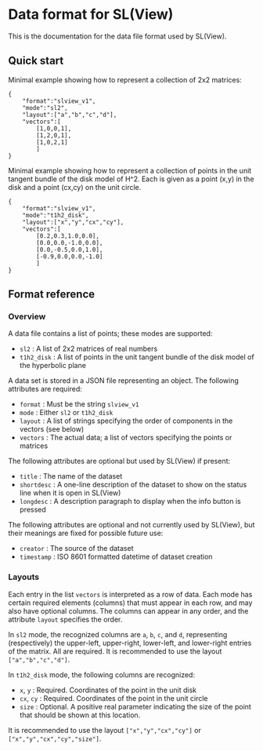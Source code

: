 # Data format for SL(View)

This is the documentation for the data file format used by SL(View).

## Quick start

Minimal example showing how to represent a collection of 2x2 matrices:
```
{
    "format":"slview_v1",
    "mode":"sl2",
    "layout":["a","b","c","d"],
    "vectors":[
        [1,0,0,1],
        [1,2,0,1],
        [1,0,2,1]
        ]
}
```

Minimal example showing how to represent a collection of points in the unit tangent bundle of the disk model of H^2.  Each is given as a point (x,y) in the disk and a point (cx,cy) on the unit circle.
```
{
    "format":"slview_v1",
    "mode":"t1h2_disk",
    "layout":["x","y","cx","cy"],
    "vectors":[
        [0.2,0.3,1.0,0.0],
        [0.0,0.0,-1.0,0.0],
        [0.0,-0.5,0.0,1.0],
        [-0.9,0.0,0.0,-1.0]
        ]
}
```

## Format reference

### Overview

A data file contains a list of points; these modes are supported:

* `sl2` : A list of 2x2 matrices of real numbers
* `t1h2_disk` : A list of points in the unit tangent bundle of the disk model of the hyperbolic plane

A data set is stored in a JSON file representing an object.  The following attributes are required:

* `format` : Must be the string `slview_v1`
* `mode` : Either `sl2` or `t1h2_disk`
* `layout` : A list of strings specifying the order of components in the vectors (see below)
* `vectors` : The actual data; a list of vectors specifying the points or matrices

The following attributes are optional but used by SL(View) if present:

* `title` : The name of the dataset
* `shortdesc` : A one-line description of the dataset to show on the status line when it is open in SL(View)
* `longdesc` : A description paragraph to display when the info button is pressed

The following attributes are optional and not currently used by SL(View), but their meanings are fixed for possible future use:

* `creator` : The source of the dataset
* `timestamp` : ISO 8601 formatted datetime of dataset creation

### Layouts

Each entry in the list `vectors` is interpreted as a row of data.  Each mode has certain required elements (columns) that must appear in each row, and may also have optional columns.  The columns can appear in any order, and the attribute `layout` specifies the order.

In `sl2` mode, the recognized columns are `a`, `b`, `c`, and `d`, representing (respectively) the upper-left, upper-right, lower-left, and lower-right entries of the matrix.  All are required.  It is recommended to use the layout `["a","b","c","d"]`.

In `t1h2_disk` mode, the following columns are recognized:

* `x`, `y` : Required. Coordinates of the point in the unit disk
* `cx`, `cy` : Required.  Coordinates of the point in the unit circle
* `size` : Optional.  A positive real parameter indicating the size of the point that should be shown at this location.

It is recommended to use the layout `["x","y","cx","cy"]` or  `["x","y","cx","cy","size"]`.
